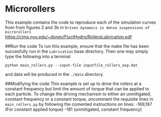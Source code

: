 # Microrollers
This example contains the code to reproduce each of the simulation curves from from figures 2 and 3b in
`Driven dynamics in dense suspensions of microrollers`
https://cims.nyu.edu/~donev/FluctHydro/RollersLubrication.pdf  

##Run the code
To run this example, ensure that the make file has been succesfully run in the `Lubrication` base directory.
Then one may simply type the following into a terminal 
```
python main_rollers.py --input-file inputfile_rollers_exp.dat
```
and data will be produced in the `./data` directory.

##Modifying the code
This example is set up to drive the rollers at a constant frequency but limit the amount of torque that can be applied to each particle. 
To change the driving mechanism to either an unmitigated, constant frequency or a constant torque, uncomment the requisite lines in
`main_rollers.py`
by following the comented instructions on lines:
-169,187 (For constant applied torque)
-181 (unmitigated, constant frequency) 

